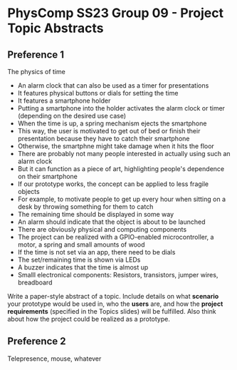 # PhysComp SS23 Group 09 - Project Topic Abstracts

## Preference 1

The physics of time

* An alarm clock that can also be used as a timer for presentations
* It features physical buttons or dials for setting the time
* It features a smartphone holder
* Putting a smartphone into the holder activates the alarm clock or timer (depending on the desired use case)
* When the time is up, a spring mechanism ejects the smartphone
* This way, the user is motivated to get out of bed or finish their presentation because they have to catch their smartphone
* Otherwise, the smartphne might take damage when it hits the floor
* There are probably not many people interested in actually using such an alarm clock
* But it can function as a piece of art, highlighting people's dependence on their smartphone
* If our prototype works, the concept can be applied to less fragile objects
* For example, to motivate people to get up every hour when sitting on a desk by throwing something for them to catch
* The remaining time should be displayed in some way
* An alarm should indicate that the object is about to be launched
* There are obviously physical and computing components
* The project can be realized with a GPIO-enabled microcontroller, a motor, a spring and small amounts of wood
* If the time is not set via an app, there need to be dials
* The set/remaining time is shown via LEDs
* A buzzer indicates that the time is almost up
* Smalll electronical components: Resistors, transistors, jumper wires, breadboard

Write a paper-style abstract of a topic. Include details on what **scenario** your prototype would be used in, who the **users** are, and how the **project requirements** (specified in the Topics slides) will be fulfilled. Also think about how the project could be realized as a prototype.

## Preference 2

Telepresence, mouse, whatever
